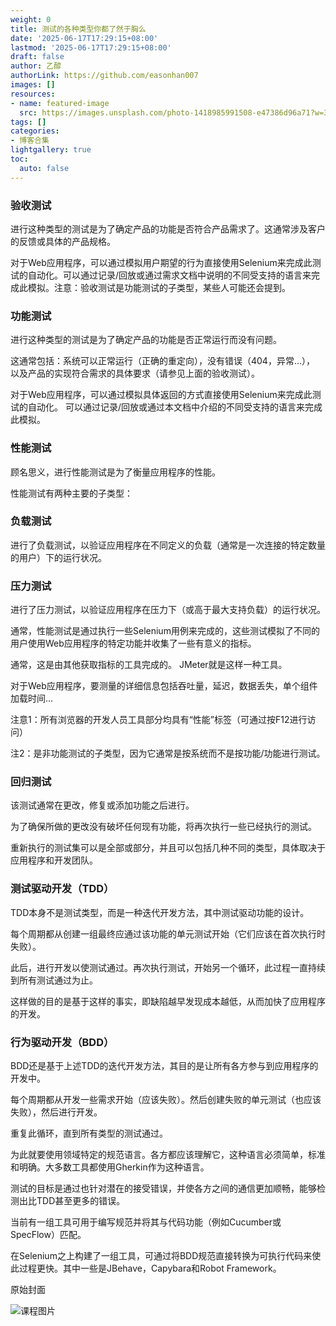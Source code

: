 ```yaml
---
weight: 0
title: 测试的各种类型你都了然于胸么
date: '2025-06-17T17:29:15+08:00'
lastmod: '2025-06-17T17:29:15+08:00'
draft: false
author: 乙醇
authorLink: https://github.com/easonhan007
images: []
resources:
- name: featured-image
  src: https://images.unsplash.com/photo-1418985991508-e47386d96a71?w=300
tags: []
categories:
- 博客合集
lightgallery: true
toc:
  auto: false
---
```




### 验收测试

进行这种类型的测试是为了确定产品的功能是否符合产品需求了。这通常涉及客户的反馈或具体的产品规格。

对于Web应用程序，可以通过模拟用户期望的行为直接使用Selenium来完成此测试的自动化。可以通过记录/回放或通过需求文档中说明的不同受支持的语言来完成此模拟。注意：验收测试是功能测试的子类型，某些人可能还会提到。

### 功能测试

进行这种类型的测试是为了确定产品的功能是否正常运行而没有问题。

这通常包括：系统可以正常运行（正确的重定向），没有错误（404，异常…），
以及产品的实现符合需求的具体要求（请参见上面的验收测试）。

对于Web应用程序，可以通过模拟具体返回的方式直接使用Selenium来完成此测试的自动化。
可以通过记录/回放或通过本文档中介绍的不同受支持的语言来完成此模拟。

### 性能测试

顾名思义，进行性能测试是为了衡量应用程序的性能。

性能测试有两种主要的子类型：

### 负载测试

进行了负载测试，以验证应用程序在不同定义的负载（通常是一次连接的特定数量的用户）下的运行状况。

### 压力测试

进行了压力测试，以验证应用程序在压力下（或高于最大支持负载）的运行状况。

通常，性能测试是通过执行一些Selenium用例来完成的，这些测试模拟了不同的用户使用Web应用程序的特定功能并收集了一些有意义的指标。

通常，这是由其他获取指标的工具完成的。 JMeter就是这样一种工具。

对于Web应用程序，要测量的详细信息包括吞吐量，延迟，数据丢失，单个组件加载时间…

注意1：所有浏览器的开发人员工具部分均具有“性能”标签（可通过按F12进行访问）

注2：是非功能测试的子类型，因为它通常是按系统而不是按功能/功能进行测试。

### 回归测试

该测试通常在更改，修复或添加功能之后进行。

为了确保所做的更改没有破坏任何现有功能，将再次执行一些已经执行的测试。

重新执行的测试集可以是全部或部分，并且可以包括几种不同的类型，具体取决于应用程序和开发团队。

### 测试驱动开发（TDD）

TDD本身不是测试类型，而是一种迭代开发方法，其中测试驱动功能的设计。

每个周期都从创建一组最终应通过该功能的单元测试开始（它们应该在首次执行时失败）。

此后，进行开发以使测试通过。再次执行测试，开始另一个循环，此过程一直持续到所有测试通过为止。

这样做的目的是基于这样的事实，即缺陷越早发现成本越低，从而加快了应用程序的开发。

### 行为驱动开发（BDD）

BDD还是基于上述TDD的迭代开发方法，其目的是让所有各方参与到应用程序的开发中。

每个周期都从开发一些需求开始（应该失败）。然后创建失败的单元测试（也应该失败），然后进行开发。

重复此循环，直到所有类型的测试通过。

为此就要使用领域特定的规范语言。各方都应该理解它，这种语言必须简单，标准和明确。大多数工具都使用Gherkin作为这种语言。

测试的目标是通过也针对潜在的接受错误，并使各方之间的通信更加顺畅，能够检测出比TDD甚至更多的错误。

当前有一组工具可用于编写规范并将其与代码功能（例如Cucumber或SpecFlow）匹配。

在Selenium之上构建了一组工具，可通过将BDD规范直接转换为可执行代码来使此过程更快。其中一些是JBehave，Capybara和Robot Framework。




原始封面

![课程图片](https://images.unsplash.com/photo-1418985991508-e47386d96a71?w=300)

